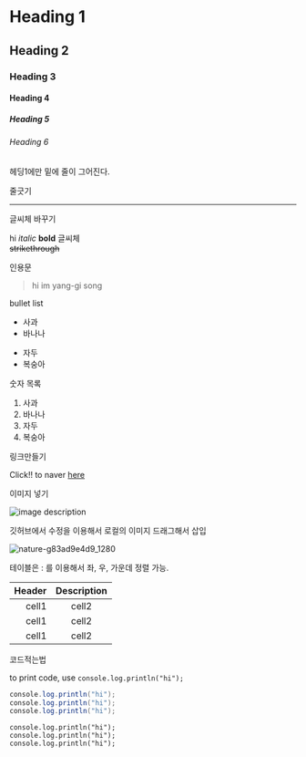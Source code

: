 
<!-- Heading -->

# Heading 1
## Heading 2
### Heading 3
#### Heading 4
##### Heading 5
###### Heading 6

헤딩1에만 밑에 줄이 그어진다.

줄긋기

---

글씨체 바꾸기

hi *italic* **bold** 글씨체   
~~strikethrough~~


인용문

> hi im yang-gi song

bullet list

* 사과
* 바나나
- 자두
- 복숭아

숫자 목록

1. 사과
2. 바나나
3. 자두
5. 복숭아

링크만들기

Click!! to naver [here]( https://www.naver.com/ )

이미지 넣기

![image description]( https://s.pstatic.net/static/www/mobile/edit/20220624/mobile_111346549179.png )

깃허브에서 수정을 이용해서 로컬의 이미지 드래그해서 삽입

![nature-g83ad9e4d9_1280](https://user-images.githubusercontent.com/97036481/175760127-773957dc-d16a-4229-9159-f230af262cad.jpg)

테이블은 : 를 이용해서 좌, 우, 가운데 정렬 가능.

| Header | Description |
|--:|:--:|
| cell1 | cell2 |
| cell1 | cell2 |
| cell1 | cell2 |


코드적는법

to print code, use `console.log.println("hi");`

```java
console.log.println("hi");
console.log.println("hi");
console.log.println("hi");
```

    console.log.println("hi");
    console.log.println("hi");
    console.log.println("hi");


